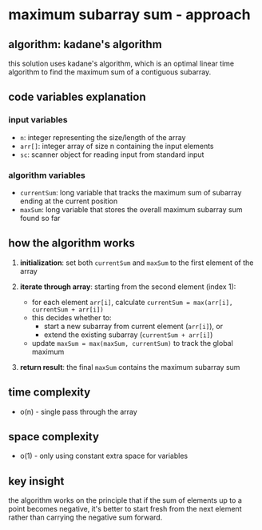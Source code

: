 # maximum subarray sum - approach

## algorithm: kadane's algorithm

this solution uses kadane's algorithm, which is an optimal linear time algorithm to find the maximum sum of a contiguous subarray.

## code variables explanation

### input variables
- `n`: integer representing the size/length of the array
- `arr[]`: integer array of size n containing the input elements
- `sc`: scanner object for reading input from standard input

### algorithm variables
- `currentSum`: long variable that tracks the maximum sum of subarray ending at the current position
- `maxSum`: long variable that stores the overall maximum subarray sum found so far

## how the algorithm works

1. **initialization**: set both `currentSum` and `maxSum` to the first element of the array

2. **iterate through array**: starting from the second element (index 1):
   - for each element `arr[i]`, calculate `currentSum = max(arr[i], currentSum + arr[i])`
   - this decides whether to:
     - start a new subarray from current element (`arr[i]`), or
     - extend the existing subarray (`currentSum + arr[i]`)
   - update `maxSum = max(maxSum, currentSum)` to track the global maximum

3. **return result**: the final `maxSum` contains the maximum subarray sum

## time complexity
- o(n) - single pass through the array

## space complexity
- o(1) - only using constant extra space for variables

## key insight
the algorithm works on the principle that if the sum of elements up to a point becomes negative, it's better to start fresh from the next element rather than carrying the negative sum forward.
